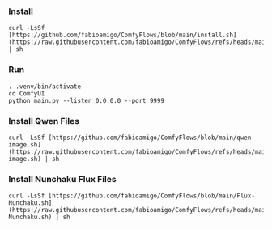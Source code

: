 ### Install

```
curl -LsSf [https://github.com/fabioamigo/ComfyFlows/blob/main/install.sh](https://raw.githubusercontent.com/fabioamigo/ComfyFlows/refs/heads/main/install.sh) | sh
```

### Run

```
. .venv/bin/activate
cd ComfyUI
python main.py --listen 0.0.0.0 --port 9999
```

### Install Qwen Files

```
curl -LsSf [https://github.com/fabioamigo/ComfyFlows/blob/main/qwen-image.sh](https://raw.githubusercontent.com/fabioamigo/ComfyFlows/refs/heads/main/qwen-image.sh) | sh
```

### Install Nunchaku Flux Files

```
curl -LsSf [https://github.com/fabioamigo/ComfyFlows/blob/main/Flux-Nunchaku.sh](https://raw.githubusercontent.com/fabioamigo/ComfyFlows/refs/heads/main/Flux-Nunchaku.sh) | sh
```





